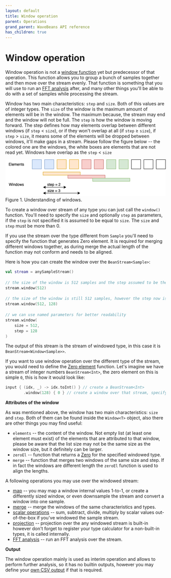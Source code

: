 ```yaml
---
layout: default
title: Window operation
parent: Operations
grand_parent: WaveBeans API reference
has_children: true
---
```

Window operation
=====

Window operation is not a [window function](https://en.wikipedia.org/wiki/Window_function) yet but predecessor of that operation. This function allows you to group a bunch of samples together and then move over the stream evenly. That function is something that you will use to run an [FFT analysis](fft-operation.md) after, and many other things you'll be able to do with a set of samples while processing the stream.

Window has two main characteristics: `step` and `size`. Both of this values are of integer types. The `size` of the window is the maximum amount of elements will be in the window. The maximum because, the stream may end and the window will not be full. The `step` is how the window is moving forward. The step defines how may elements overlap between different windows (if `step` < `size`), or if they won't overlap at all (if `step` ≥ `size`), if `step` > `size`, it means some of the elements will be dropped between windows, it'll make gaps in a stream. Please follow the figure below -- the colored one are the windows, the white boxes are elements that are not read yet. Windows have overlap as the `step` < `size` 

![Understanding of windows](window.png "Understanding of windows")
Figure 1. Understanding of windows.

To create a window over stream of any type you can just call the `window()` function. You'll need to specify the `size` and optionally `step` as parameters, if the `step` is not specified it is assumed to be equal to `size`. The `size` and `step` must be more than 0. 

If you use the stream over the type different from `Sample` you'll need to specify the function that generates Zero element. It is required for merging different windows together, as during merge the actual length of the function may not conform and needs to be aligned.

Here is how you can create the window over the `BeanStream<Sample>`:

```kotlin
val stream = anySampleStream()

// the size of the window is 512 samples and the step assumed to be the same.
stream.window(512)

// the size of the window is still 512 samples, however the step now is 128 samples.
stream.window(512, 128)

// we can use named parameters for better readability
stream.window(
    size = 512, 
    step = 128
)
```

The output of this stream is the stream of windowed type, in this case it is `BeanStream<Window<Sample>>`.

If you want to use window operation over the different type of the stream, you would need to define the [Zero element](zero-element.md) function. Let's imagine we have a stream of integer numbers `BeanStream<Int>`, the zero element on this is simple `0`, this is how it would look like:

```kotlin
input { (idx, _) -> idx.toInt() } // create a BeanStream<Int>
        .window(128) { 0 } // create a window over that stream, specifying the zero element function.
```

**Attributes of the window**

As was mentioned above, the window has two main characteristics: `size` and `step`. Both of them can be found inside the `Window<T>` object, also there are other things you may find useful:

* `elements` -- the content of the window. Not empty list (at least one element must exist) of the elements that are attributed to that window, please be aware that the list size may not be the same size as the window size, but it definitely can be larger.
* `zeroEl` -- function that returns a [Zero](zero-element.md) for the specified windowed type.
* `merge` -- function that merges two windows of the same size and step. If in fact the windows are different length the `zeroEl` function is used to align the lengths.

A following operations you may use over the windowed stream:

* [map](map-operation.md) -- you may map a window internal values 1-to-1, or create a differently sized window, or even downsample the stream and convert a window into one sample.
* [merge](merge-operation.md) -- merge the windows of the same characteristics and types.
* [scalar operations](arithmetic-operations.md) -- sum, subtract, divide, multiply by scalar values out-of-the-box if you've windowed the sample stream.
* [projection](projection-operation.md) -- projection over the any windowed stream is built-in however don't forget to register your type calculator for a non-built-in types, it is called internally.
* [FFT analysis](fft-operation.md) -- run an FFT analysis over the stream.

**Output**

The window operation mainly is used as interim operation and allows to perform further analysis, so it has no builtin outputs, however you may define your [own CSV output](../outputs/csv-outputs.md#user-defined-csv-output) if that is required.